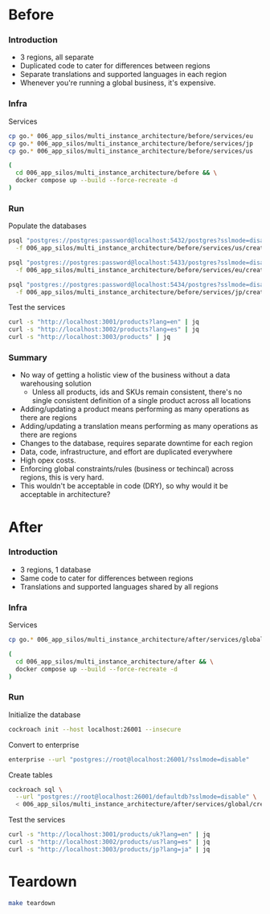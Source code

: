 # Before

### Introduction

* 3 regions, all separate
* Duplicated code to cater for differences between regions
* Separate translations and supported languages in each region
* Whenever you're running a global business, it's expensive.

### Infra

Services

``` sh
cp go.* 006_app_silos/multi_instance_architecture/before/services/eu
cp go.* 006_app_silos/multi_instance_architecture/before/services/jp
cp go.* 006_app_silos/multi_instance_architecture/before/services/us

(
  cd 006_app_silos/multi_instance_architecture/before && \
  docker compose up --build --force-recreate -d
)
```

### Run

Populate the databases

``` sh
psql "postgres://postgres:password@localhost:5432/postgres?sslmode=disable" \
  -f 006_app_silos/multi_instance_architecture/before/services/us/create.sql

psql "postgres://postgres:password@localhost:5433/postgres?sslmode=disable" \
  -f 006_app_silos/multi_instance_architecture/before/services/eu/create.sql

psql "postgres://postgres:password@localhost:5434/postgres?sslmode=disable" \
  -f 006_app_silos/multi_instance_architecture/before/services/jp/create.sql
```

Test the services

``` sh
curl -s "http://localhost:3001/products?lang=en" | jq
curl -s "http://localhost:3002/products?lang=es" | jq
curl -s "http://localhost:3003/products" | jq
```

### Summary

* No way of getting a holistic view of the business without a data warehousing solution
  * Unless all products, ids and SKUs remain consistent, there's no single consistent definition of a single product across all locations
* Adding/updating a product means performing as many operations as there are regions
* Adding/updating a translation means performing as many operations as there are regions
* Changes to the database, requires separate downtime for each region
* Data, code, infrastructure, and effort are duplicated everywhere
* High opex costs.
* Enforcing global constraints/rules (business or techincal) across regions, this is very hard.
* This wouldn't be acceptable in code (DRY), so why would it be acceptable in architecture?

# After

### Introduction

* 3 regions, 1 database
* Same code to cater for differences between regions
* Translations and supported languages shared by all regions

### Infra

Services

``` sh
cp go.* 006_app_silos/multi_instance_architecture/after/services/global

(
  cd 006_app_silos/multi_instance_architecture/after && \
  docker compose up --build --force-recreate -d
)
```

### Run

Initialize the database

``` sh
cockroach init --host localhost:26001 --insecure
```

Convert to enterprise

``` sh
enterprise --url "postgres://root@localhost:26001/?sslmode=disable"
```

Create tables

``` sh
cockroach sql \
  --url "postgres://root@localhost:26001/defaultdb?sslmode=disable" \
  < 006_app_silos/multi_instance_architecture/after/services/global/create.sql
```

Test the services

``` sh
curl -s "http://localhost:3001/products/uk?lang=en" | jq
curl -s "http://localhost:3002/products/us?lang=es" | jq
curl -s "http://localhost:3003/products/jp?lang=ja" | jq
```


# Teardown

``` sh
make teardown
```
